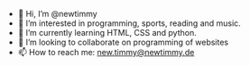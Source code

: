 - 👋 Hi, I’m @newtimmy
- 👀 I’m interested in programming, sports, reading and music.
- 🌱 I’m currently learning HTML, CSS and python.
- 💞️ I’m looking to collaborate on programming of websites
- 📫 How to reach me: new.timmy@newtimmy.de

<!---
newtimmy/newtimmy is a ✨ special ✨ repository because its `README.md` (this file) appears on your GitHub profile.
You can click the Preview link to take a look at your changes.
--->
